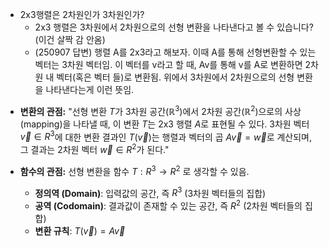 - 2x3행렬은 2차원인가 3차원인가?
	- 2x3 행렬은 3차원에서 2차원으로의 선형 변환을 나타낸다고 볼 수 있습니다?(이건 살짝 감 안옴)  
 	- (250907 답변) 행렬 A를 2x3라고 해보자. 이때 A를 통해 선형변환할 수 있는 벡터는 3차원 벡터임. 이 벡터를 v라고 할 때, Av를 통해 v를 A로 변환하면 2차원 내 벡터(혹은 벡터 들)로 변환됨. 위에서 3차원에서 2차원으로의 선형 변환을 나타낸다는게 이런 뜻임.

* **변환의 관점:**
    "선형 변환 $T$가 3차원 공간($\mathbb{R}^3$)에서 2차원 공간($\mathbb{R}^2$)으로의 사상(mapping)을 나타낼 때, 이 변환 $T$는 2x3 행렬 $A$로 표현될 수 있다. 3차원 벡터 $\vec{v} \in R^3$에 대한 변환 결과인 $T(\vec{v})$는 행렬과 벡터의 곱 $A\vec{v}=\vec{w}$로 계산되며, 그 결과는 2차원 벡터 $\vec{w} \in R^2$가 된다."

* **함수의 관점:**
    선형 변환을 함수 $T: R^3 \to R^2$ 로 생각할 수 있음.
    * **정의역 (Domain)**: 입력값의 공간, 즉 $R^3$ (3차원 벡터들의 집합)
    * **공역 (Codomain)**: 결과값이 존재할 수 있는 공간, 즉 $R^2$ (2차원 벡터들의 집합)
    * **변환 규칙**: $T(\vec{v}) = A\vec{v}$
